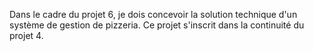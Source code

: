 Dans le cadre du projet 6, je dois concevoir la solution technique d'un système de gestion de pizzeria.
Ce projet s'inscrit dans la continuité du projet 4.
